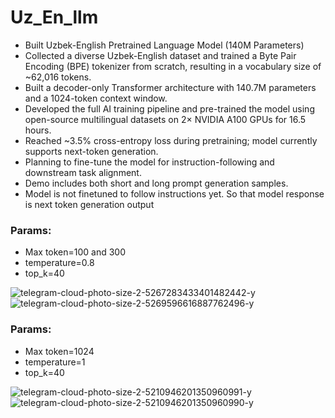 # Uz_En_llm
- Built Uzbek-English Pretrained Language Model (140M Parameters)
- Collected a diverse Uzbek-English dataset and trained a Byte Pair Encoding (BPE) tokenizer from scratch, resulting in a vocabulary size of ~62,016 tokens.
- Built a decoder-only Transformer architecture with 140.7M parameters and a 1024-token context window.
- Developed the full AI training pipeline and pre-trained the model using open-source multilingual datasets on 2× NVIDIA A100 GPUs for 16.5 hours.
- Reached ~3.5% cross-entropy loss during pretraining; model currently supports next-token generation.
- Planning to fine-tune the model for instruction-following and downstream task alignment.
- Demo includes both short and long prompt generation samples.
- Model is not finetuned to follow instructions yet. So that model response is next token generation output

### Params:
- Max token=100 and 300
- temperature=0.8
- top_k=40


![telegram-cloud-photo-size-2-5267283433401482442-y](https://github.com/user-attachments/assets/3c581f31-427c-4cd5-9c76-367bc837f78b)
![telegram-cloud-photo-size-2-5269596616887762496-y](https://github.com/user-attachments/assets/404f5e64-99c5-4258-9305-d32c1d3c83a1)

### Params:
- Max token=1024
- temperature=1
- top_k=40


![telegram-cloud-photo-size-2-5210946201350960991-y](https://github.com/user-attachments/assets/4bf2d6bd-68d7-45ee-8860-705403961da7)
![telegram-cloud-photo-size-2-5210946201350960990-y](https://github.com/user-attachments/assets/8bc4fda5-cc6f-4ebb-b420-c30f92ef297e)

